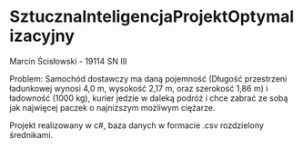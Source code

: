 # SztucznaInteligencjaProjektOptymalizacyjny
Marcin Ścisłowski - 19114 SN III

Problem:
Samochód dostawczy ma daną pojemność (Długość przestrzeni ładunkowej wynosi 4,0 m, wysokość 2,17 m, oraz szerokość 1,86 m) i ładowność (1000 kg), kurier jedzie w daleką podróż i chce zabrać ze sobą jak najwięcej paczek o najniższym możliwym ciężarze.

Projekt realizowany w c#, baza danych w formacie .csv rozdzielony średnikami.
